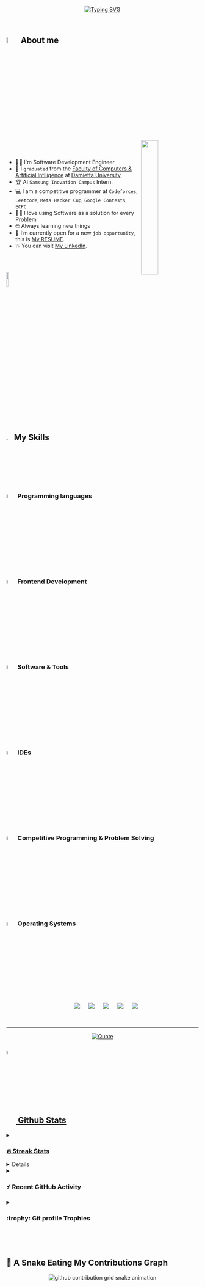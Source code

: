 <p align="center">
	<a href="https://git.io/typing-svg"><img src="https://readme-typing-svg.demolab.com?font=Fira+Code&pause=1000&width=435&lines=+I'm+Software+Development+Engineer;Samsung+Innovation+Campus+Intern;DEPI+.NET+Web+Development+Intern;ITI+.NET+Web+Development+Intern;Love+Competitive+Programming+;love+using+Software+as+a+solution+for+every+Problem;Always+learning+new+things" alt="Typing SVG" /></a>
</p>


<br>


	
## <img src = "https://i.pinimg.com/originals/3f/7e/4e/3f7e4eff7c96e9fe4b8b4b1ff3f7bdb5.gif" width = 6.5%> About me

<img align="right" src="https://github.com/Asmblxer/Asmblxer/blob/main/Images/Right_Side.gif?raw=true" width=30%>

<br><br>
- 👨‍💻 I'm Software Development Engineer 
- :school: I `graduated` from the [Faculty of Computers & Artificial Intlligence](https://cai.du.edu.eg/) at [Damietta University](https://www.du.edu.eg/).
- :trophy: AI `Samsung Inovation Campus` Intern.
- :computer: I am a competitive programmer at `Codeforces`, `Leetcode`, `Meta Hacker Cup`, `Google Contests`, `ECPC`.
- ✍🏻 I love using Software as a solution for every Problem
- 🤓 Always learning new things
- :thinking: I’m currently open for a new `job opportunity`, this is [My RESUME](https://docs.google.com/document/d/1PFFev8X5FWzHtPqI6cOJRKy5ZKBKy0CluyJ0xw_TzRA/edit?usp=sharing).
- :boom: You can visit [My LinkedIn](https://www.linkedin.com/in/asemgado/).
<br>


## <img src="https://media4.giphy.com/media/dMLmQfCO7lCA2gX3tw/giphy.gif?cid=ecf05e47ak6mwfu812269zzr8ydv529109qzpb8rszwnja9e&rid=giphy.gif&ct=s" width=10%> 


## <img src="https://media2.giphy.com/media/QssGEmpkyEOhBCb7e1/giphy.gif?cid=ecf05e47a0n3gi1bfqntqmob8g9aid1oyj2wr3ds3mg700bl&rid=giphy.gif" width ="3%"> My Skills

### <img src = "https://github.com/Asmblxer/Asmblxer/blob/main/Images/Programming_Languages.gif?raw=true" width=5%> Programming languages



### <img src = "https://github.com/Asmblxer/Asmblxer/blob/main/Images/Front_End.gif?raw=true" width=5%>  Frontend Development

 ### <img src = "https://github.com/Asmblxer/Asmblxer/blob/main/Images/Software_Tools.gif?raw=true" width=5%>  Software & Tools
 


 ### <img src = "https://github.com/Asmblxer/Asmblxer/blob/main/Images/IDEs.gif?raw=true" width=5%> IDEs
 


 ### <img src = "https://github.com/Asmblxer/Asmblxer/blob/main/Images/CP_PS.gif?raw=true" width=5%> Competitive Programming & Problem Solving
 


 ### <img src = "https://github.com/Asmblxer/Asmblxer/blob/main/Images/OS.gif?raw=true" width=5%>  Operating Systems
 
<p align="center">
  &emsp;
    <a href="#"><img src="https://img.shields.io/badge/Linux-FCC624?style=plastic&logo=linux&logoColor=black"></a>
  &emsp;
    <a href="#"><img src="https://img.shields.io/badge/Ubuntu-E95420?style=plastic&logo=ubuntu&logoColor=white"></a>
  &emsp;
    <a href="#"><img src="https://img.shields.io/badge/Windows-0078D6?style=plastic&logo=windows&logoColor=white"></a>
  &emsp;
    <a href="#"><img src="https://img.shields.io/badge/pop!_os-%2348B9C7.svg?style=plastic&&logo=pop!_os&logoColor=white" /></a>
  &emsp;
    <a href="#"><img src="https://img.shields.io/badge/manjaro-%2335BF5C.svg?&style=plastic&logo=manjaro&logoColor=white" /></a>
</p>

<br> 

---

<p align = "center">
	<a href="https://github.com/piyushsuthar/github-readme-quotes"> <img alt = "Quote" src="https://quotes-github-readme.vercel.app/api?type=horizontal&theme=tokyonight&animation=grow_out_in&quoteCategory=programming">
</p>

## <img src="https://media1.giphy.com/media/v1.Y2lkPTc5MGI3NjExYzFhYzJkMmQ2MWQ3ZGY3MDhjZTE3MDI2Mzk3NzE1OWQyZTRlMmYwMCZjdD1z/iY8CRBdQXODJSCERIr/giphy.gif" width=5% valign="bottom"> Github Stats

<details><summary><h3> 🔥 Streak Stats</h3></summary>

----	

<p align="center"><img src="https://github-readme-streak-stats.herokuapp.com/?user=Asmblxer&theme=tokyonight_duo" alt="Asmblxer" /></p>

</details>
  
<details><summary><h3>💻 GitHub Profile Stats</h3></summary>

----
	
<p align="center">
    <a href="https://github.com/anuraghazra/github-readme-stats">
	    <img alt="Asmblxer's Github Stats" src="https://github-readme-stats.vercel.app/api?username=Asmblxer&show_icons=true&count_private=true&locale=en&theme=tokyonight&layout=compact" height="230px"/></a>
	  <img src="https://github-readme-stats.vercel.app/api/top-langs?username=Asmblxer&langs_count=10&show_icons=true&locale=en&theme=tokyonight" alt="Asmblxer" height="230px"/>
<br/>

  <b>Note:</b> Top languages is only a metric of the languages my public code consists of and doesn't reflect experience or skill level.
  </p>
</details>

<details><summary><h3>⚡ Recent GitHub Activity</h3></summary>

----
	
<img src="https://github-readme-activity-graph.vercel.app/graph?username=Asmblxer&bg_color=1a1b27&color=aa82d9&line=628edb&point=64bfaf&area=true&hide_border=true)(https://github.com/ashutosh00710/github-readme-activity-graph)">
 
</details>

<details><summary> <h3> :trophy: Git profile Trophies </h3></summary>

----
	
<p align="center"> <a href="https://github.com/ryo-ma/github-profile-trophy"><img src="https://github-profile-trophy.vercel.app/?username=Asmblxer&layout=compact&theme=tokyonight&column=4&margin-w=15&margin-h=15" alt="Asmblxer" /></a> </p>

</details>
	
</br></br>
	
## 🐍 A Snake Eating My Contributions Graph

<p align="center">
	<picture>
		  <source media="(prefers-color-scheme: dark)" srcset="https://raw.githubusercontent.com/Asmblxer/Asmblxer/output/github-contribution-grid-snake-dark.svg">
		  <source media="(prefers-color-scheme: light)" srcset="https://raw.githubusercontent.com/Asmblxer/Asmblxer/output/github-contribution-grid-snake.svg">
		  <img alt="github contribution grid snake animation" src="https://raw.githubusercontent.com/Asmblxer/Asmblxer/output/github-contribution-grid-snake.svg">
	</picture>
</p>